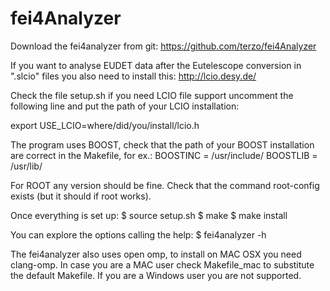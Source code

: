 fei4Analyzer
============
Download the fei4analyzer from git: https://github.com/terzo/fei4Analyzer

If you want to analyse EUDET data after the Eutelescope conversion in ".slcio" files you also need to install this:
http://lcio.desy.de/

Check the file setup.sh if you need LCIO file support uncomment the following line and put the path of your LCIO installation:

export USE_LCIO=where/did/you/install/lcio.h

The program uses BOOST, check that the path of your BOOST installation are correct in the Makefile, for ex.:
BOOSTINC = /usr/include/
BOOSTLIB = /usr/lib/

For ROOT any version should be fine. Check that the command root-config exists (but it should if root works).

Once everything is set up:
$ source setup.sh
$ make
$ make install

You can explore the options calling the help:
$ fei4analyzer -h

The fei4analyzer also uses open omp, to install on MAC OSX you need clang-omp. In case you are a MAC user check Makefile_mac to substitute the default Makefile.
If you are a Windows user you are not supported.
